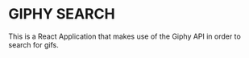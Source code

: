 # GIPHY SEARCH

This is a React Application that makes use of the Giphy API in order to search for gifs.
